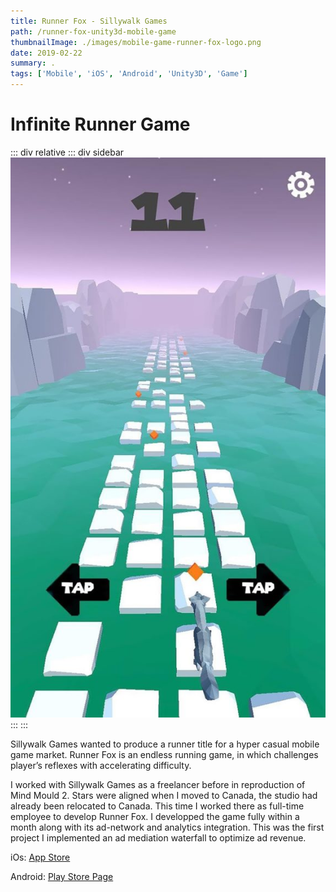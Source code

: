 ```yaml
---
title: Runner Fox - Sillywalk Games
path: /runner-fox-unity3d-mobile-game
thumbnailImage: ./images/mobile-game-runner-fox-logo.png
date: 2019-02-22
summary: .
tags: ['Mobile', 'iOS', 'Android', 'Unity3D', 'Game']
---
```

# Infinite Runner Game

::: div relative
 ::: div sidebar
  ![background](./images/unity-mobile-game-runner-fox.jpg)
 :::
:::

Sillywalk Games wanted to produce a runner title for a hyper casual mobile game market. Runner Fox is an endless running game, in which challenges player’s reflexes with accelerating difficulty.

I worked with Sillywalk Games as a freelancer before in reproduction of Mind Mould 2. Stars were aligned when I moved to Canada, the studio had already been relocated to Canada. This time I worked there as full-time employee to develop Runner Fox. I developped the game fully within a month along with its ad-network and analytics integration. This was the first project I implemented an ad mediation waterfall to optimize ad revenue.

iOs: [App Store](https://itunes.apple.com/us/app/runner-fox/id1375819744)

Android: [Play Store Page](https://play.google.com/store/apps/details?id=com.sillywalk.ttr)
